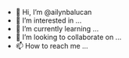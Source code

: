 - 👋 Hi, I’m @ailynbalucan
- 👀 I’m interested in ...
- 🌱 I’m currently learning ...
- 💞️ I’m looking to collaborate on ...
- 📫 How to reach me ...

<!---
ailynbalucan/ailynbalucan is a ✨ special ✨ repository because its `README.md` (this file) appears on your GitHub profile.
You can click the Preview link to take a look at your changes.
--->
